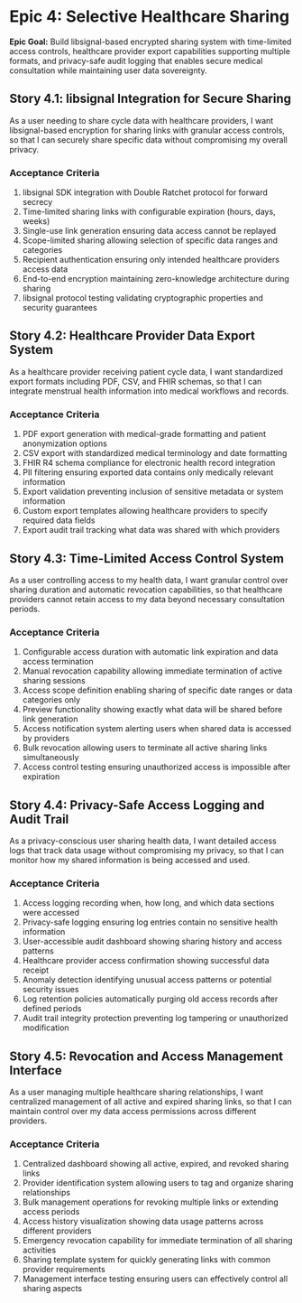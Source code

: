 # Epic 4: Selective Healthcare Sharing

**Epic Goal:** Build libsignal-based encrypted sharing system with time-limited access controls, healthcare provider export capabilities supporting multiple formats, and privacy-safe audit logging that enables secure medical consultation while maintaining user data sovereignty.

## Story 4.1: libsignal Integration for Secure Sharing

As a user needing to share cycle data with healthcare providers,
I want libsignal-based encryption for sharing links with granular access controls,
so that I can securely share specific data without compromising my overall privacy.

### Acceptance Criteria

1. libsignal SDK integration with Double Ratchet protocol for forward secrecy
2. Time-limited sharing links with configurable expiration (hours, days, weeks)
3. Single-use link generation ensuring data access cannot be replayed
4. Scope-limited sharing allowing selection of specific data ranges and categories
5. Recipient authentication ensuring only intended healthcare providers access data
6. End-to-end encryption maintaining zero-knowledge architecture during sharing
7. libsignal protocol testing validating cryptographic properties and security guarantees

## Story 4.2: Healthcare Provider Data Export System

As a healthcare provider receiving patient cycle data,
I want standardized export formats including PDF, CSV, and FHIR schemas,
so that I can integrate menstrual health information into medical workflows and records.

### Acceptance Criteria

1. PDF export generation with medical-grade formatting and patient anonymization options
2. CSV export with standardized medical terminology and date formatting
3. FHIR R4 schema compliance for electronic health record integration
4. PII filtering ensuring exported data contains only medically relevant information
5. Export validation preventing inclusion of sensitive metadata or system information
6. Custom export templates allowing healthcare providers to specify required data fields
7. Export audit trail tracking what data was shared with which providers

## Story 4.3: Time-Limited Access Control System

As a user controlling access to my health data,
I want granular control over sharing duration and automatic revocation capabilities,
so that healthcare providers cannot retain access to my data beyond necessary consultation periods.

### Acceptance Criteria

1. Configurable access duration with automatic link expiration and data access termination
2. Manual revocation capability allowing immediate termination of active sharing sessions
3. Access scope definition enabling sharing of specific date ranges or data categories only
4. Preview functionality showing exactly what data will be shared before link generation
5. Access notification system alerting users when shared data is accessed by providers
6. Bulk revocation allowing users to terminate all active sharing links simultaneously
7. Access control testing ensuring unauthorized access is impossible after expiration

## Story 4.4: Privacy-Safe Access Logging and Audit Trail

As a privacy-conscious user sharing health data,
I want detailed access logs that track data usage without compromising my privacy,
so that I can monitor how my shared information is being accessed and used.

### Acceptance Criteria

1. Access logging recording when, how long, and which data sections were accessed
2. Privacy-safe logging ensuring log entries contain no sensitive health information
3. User-accessible audit dashboard showing sharing history and access patterns
4. Healthcare provider access confirmation showing successful data receipt
5. Anomaly detection identifying unusual access patterns or potential security issues
6. Log retention policies automatically purging old access records after defined periods
7. Audit trail integrity protection preventing log tampering or unauthorized modification

## Story 4.5: Revocation and Access Management Interface

As a user managing multiple healthcare sharing relationships,
I want centralized management of all active and expired sharing links,
so that I can maintain control over my data access permissions across different providers.

### Acceptance Criteria

1. Centralized dashboard showing all active, expired, and revoked sharing links
2. Provider identification system allowing users to tag and organize sharing relationships
3. Bulk management operations for revoking multiple links or extending access periods
4. Access history visualization showing data usage patterns across different providers
5. Emergency revocation capability for immediate termination of all sharing activities
6. Sharing template system for quickly generating links with common provider requirements
7. Management interface testing ensuring users can effectively control all sharing aspects
